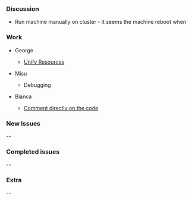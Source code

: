 ### Discussion ###
- Run machine manually on cluster - it seems the machine reboot when

### Work ###
* George
  * [Unify Resources](https://github.com/vmck/acs-interface/issues/179)

* Misu
  * Debugging

* Bianca
  * [Comment directly on the code](https://github.com/vmck/acs-interface/issues/165)

### New Issues ###
--

### Completed issues ###
--

### Extra ###
--
